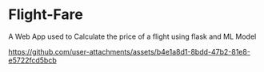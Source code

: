 # Flight-Fare
A Web App used to Calculate the price of a flight using flask and ML Model

https://github.com/user-attachments/assets/b4e1a8d1-8bdd-47b2-81e8-e5722fcd5bcb

